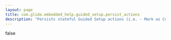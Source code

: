 ```yaml
---
layout: page
title: com.glide.embedded_help.guided_setup.persist_actions
description: "Persists stateful Guided Setup actions (i.e. - Mark as Complete) on all pages.   The default behavior is to only show actions on the initial Guided Setup page."
---
```

false